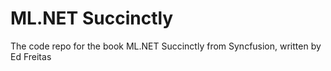 # ML.NET Succinctly
The code repo for the book ML.NET Succinctly from Syncfusion, written by Ed Freitas
